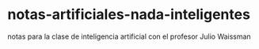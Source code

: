 # notas-artificiales-nada-inteligentes
notas para la clase de inteligencia artificial con el profesor Julio Waissman
